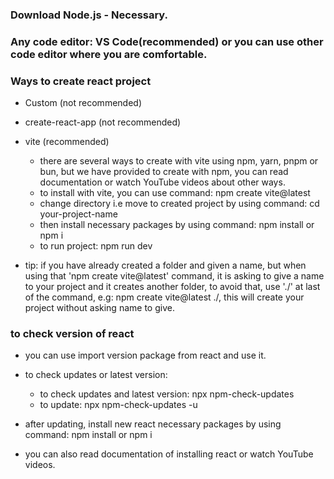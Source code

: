 ### Download Node.js - Necessary.

### Any code editor: VS Code(recommended) or you can use other code editor where you are comfortable.

### Ways to create react project
- Custom (not recommended)
- create-react-app (not recommended)
- vite (recommended)
    - there are several ways to create with vite using npm, yarn, pnpm or bun, but we have provided to create with npm, you can read documentation or watch YouTube videos about other ways.
    - to install with vite, you can use command: npm create vite@latest
    - change directory i.e move to created project by using command: cd your-project-name 
    - then install necessary packages by using command: npm install or npm i
    - to run project: npm run dev

- tip: if you have already created a folder and given a name, but when using that 'npm create vite@latest' command, it is asking to give a name to your project and it creates another folder, to avoid that, use './' at last of the command, e.g: npm create vite@latest ./, this will create your project without asking name to give.

### to check version of react
- you can use import version package from react and use it.

- to check updates or latest version: 
    - to check updates and latest version: npx npm-check-updates 
    - to update: npx npm-check-updates -u
- after updating, install new react necessary packages by using command: npm install or npm i

- you can also read documentation of installing react or watch YouTube videos.